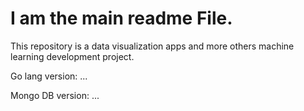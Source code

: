 
# I am the main readme File.

This repository is a data visualization apps and more others machine
learning development project.

Go lang version:  ... 

Mongo DB version: ...


